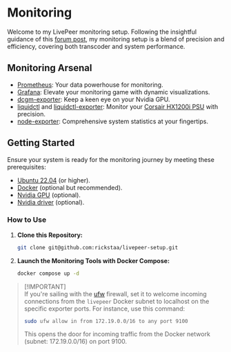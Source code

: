 # Monitoring

Welcome to my LivePeer monitoring setup. Following the insightful guidance of this [forum post](https://forum.livepeer.org/t/guide-transcoder-monitoring-with-prometheus-grafana), my monitoring setup is a blend of precision and efficiency, covering both transcoder and system performance.

## Monitoring Arsenal

- [Prometheus](https://prometheus.io/): Your data powerhouse for monitoring.
- [Grafana](https://grafana.com): Elevate your monitoring game with dynamic visualizations.
- [dcgm-exporter](https://github.com/NVIDIA/dcgm-exporter): Keep a keen eye on your Nvidia GPU.
- [liquidctl](https://github.com/liquidctl/liquidctl) and [liquidctl-exporter](https://github.com/paha/liquidctl-exporter): Monitor your [Corsair HX1200i PSU](https://www.corsair.com/us/en/p/psu/cp-9020070-na/hxi-series-hx1200i-high-performance-atx-power-supply-1200-watt-80-plus-platinum-certified-psu-cp-9020070-na) with precision.
- [node-exporter](https://grafana.com/oss/prometheus/exporters/node-exporter/?tab=installation): Comprehensive system statistics at your fingertips.

## Getting Started

Ensure your system is ready for the monitoring journey by meeting these prerequisites:

- [Ubuntu 22.04](https://releases.ubuntu.com/jammy/) (or higher).
- [Docker](https://docs.docker.com/engine/install/ubuntu/) (optional but recommended).
- [Nvidia GPU](https://www.nvidia.com/en-us/geforce/graphics-cards/30-series/rtx-3080/) (optional).
- [Nvidia driver](https://www.nvidia.com/Download/driverResults.aspx/172837/en-us) (optional).

### How to Use

1. **Clone this Repository:**

   ```bash
   git clone git@github.com:rickstaa/livepeer-setup.git
   ```

2. **Launch the Monitoring Tools with Docker Compose:**

   ```bash
   docker compose up -d
   ```

> [!IMPORTANT]\
> If you're sailing with the [ufw](https://help.ubuntu.com/community/UFW) firewall, set it to welcome incoming connections from the `livepeer` Docker subnet to localhost on the specific exporter ports. For instance, use this command:
>
> ```bash
> sudo ufw allow in from 172.19.0.0/16 to any port 9100
> ```
>
> This opens the door for incoming traffic from the Docker network (subnet: 172.19.0.0/16) on port 9100.
